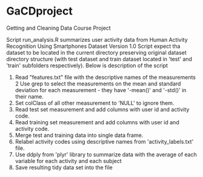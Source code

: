GaCDproject
===========

Getting and Cleaning Data Course Project

Script run_analysis.R summarizes user activity data from Human Activity Recognition Using Smartphones Dataset Version 1.0
Script expect tha dataset to be located in the current directory preserving original dataset directory structure (with
test dataset and train dataset located in 'test' and 'train' subfolders respectively). Below is description of the script 

1. Read "features.txt" file with the descriptive names of the measurements
2  Use grep to select the measurements on the mean and standard deviation for each measurement - they have '-mean()' and 
   '-std()' in their name. 
3. Set colClass of all other measurement to 'NULL' to ignore them. 
4. Read test set measurement and add columns with user id and activity code.
5. Read training set measurement and add columns with user id and activity code.
6. Merge test and training data into single data frame. 
7. Relabel activity codes using descriptive names from 'activity_labels.txt' file. 
8. Use ddply from 'plyr' library to summarize data with the average of each variable for each activity and each subject
9. Save resulting tidy data set into the file 
